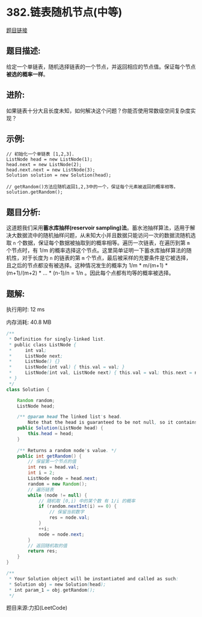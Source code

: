# 382.链表随机节点(中等)

[题目链接](https://leetcode-cn.com/problems/linked-list-random-node/)

## 题目描述:

给定一个单链表，随机选择链表的一个节点，并返回相应的节点值。保证每个节点**被选的概率一样**。

## 进阶:

如果链表十分大且长度未知，如何解决这个问题？你能否使用常数级空间复杂度实现？

## 示例:

```
// 初始化一个单链表 [1,2,3].
ListNode head = new ListNode(1);
head.next = new ListNode(2);
head.next.next = new ListNode(3);
Solution solution = new Solution(head);

// getRandom()方法应随机返回1,2,3中的一个，保证每个元素被返回的概率相等。
solution.getRandom();
```

## 题目分析:

这道题我们采用**蓄水库抽样(reservoir sampling)法**。蓄水池抽样算法，适用于解决大数据流中的随机抽样问题，从未知大小并且数据只能访问一次的数据流随机选取 `n` 个数据，保证每个数据被抽取到的概率相等。遍历一次链表，在遍历到第 `m` 个节点时，有 1/m 的概率选择这个节点。这里简单证明一下蓄水库抽样算法的随机性，对于长度为 `n` 的链表的第 `m` 个节点，最后被采样的充要条件是它被选择，且之后的节点都没有被选择。这种情况发生的概率为 1/m * m/(m+1) * (m+1)/(m+2) * ... * (n-1)/n = 1/n 。因此每个点都有均等的概率被选择。

## 题解:

执行用时: 12 ms

内存消耗: 40.8 MB

```java
/**
 * Definition for singly-linked list.
 * public class ListNode {
 *     int val;
 *     ListNode next;
 *     ListNode() {}
 *     ListNode(int val) { this.val = val; }
 *     ListNode(int val, ListNode next) { this.val = val; this.next = next; }
 * }
 */
class Solution {

    Random random;
    ListNode head;

    /** @param head The linked list's head.
        Note that the head is guaranteed to be not null, so it contains at least one node. */
    public Solution(ListNode head) {
        this.head = head;
    }
    
    /** Returns a random node's value. */
    public int getRandom() {
        // 保留第一个节点的值
        int res = head.val;
        int i = 2;
        ListNode node = head.next;
        random = new Random();
        // 遍历链表
        while (node != null) {
            // 随机取 [0,i) 中的某个数 有 1/i 的概率
            if (random.nextInt(i) == 0) {
                // 保留当前数字
                res = node.val;
            }
            ++i;
            node = node.next;
        }
        // 返回随机取的值
        return res;
    }
}

/**
 * Your Solution object will be instantiated and called as such:
 * Solution obj = new Solution(head);
 * int param_1 = obj.getRandom();
 */
```

题目来源:力扣(LeetCode)
